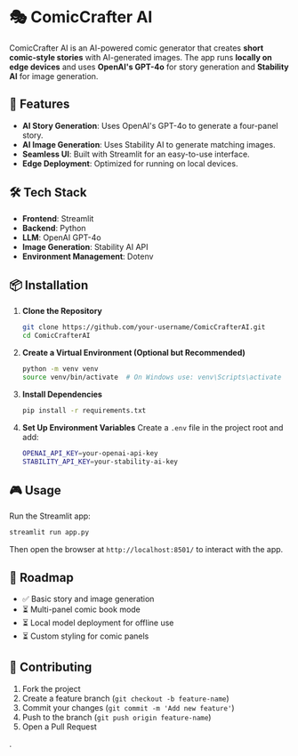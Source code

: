 # 🎭 ComicCrafter AI

ComicCrafter AI is an AI-powered comic generator that creates **short comic-style stories** with AI-generated images. The app runs **locally on edge devices** and uses **OpenAI's GPT-4o** for story generation and **Stability AI** for image generation.

## 🚀 Features

- **AI Story Generation**: Uses OpenAI's GPT-4o to generate a four-panel story.
- **AI Image Generation**: Uses Stability AI to generate matching images.
- **Seamless UI**: Built with Streamlit for an easy-to-use interface.
- **Edge Deployment**: Optimized for running on local devices.

## 🛠️ Tech Stack

- **Frontend**: Streamlit
- **Backend**: Python
- **LLM**: OpenAI GPT-4o
- **Image Generation**: Stability AI API
- **Environment Management**: Dotenv

## 📦 Installation

1. **Clone the Repository**

   ```sh
   git clone https://github.com/your-username/ComicCrafterAI.git
   cd ComicCrafterAI
   ```

2. **Create a Virtual Environment (Optional but Recommended)**

   ```sh
   python -m venv venv
   source venv/bin/activate  # On Windows use: venv\Scripts\activate
   ```

3. **Install Dependencies**

   ```sh
   pip install -r requirements.txt
   ```

4. **Set Up Environment Variables**
   Create a `.env` file in the project root and add:

   ```sh
   OPENAI_API_KEY=your-openai-api-key
   STABILITY_API_KEY=your-stability-ai-key
   ```

## 🎮 Usage

Run the Streamlit app:

```sh
streamlit run app.py
```

Then open the browser at `http://localhost:8501/` to interact with the app.

## 📝 Roadmap

- ✅ Basic story and image generation
- ⏳ Multi-panel comic book mode
- ⏳ Local model deployment for offline use
- ⏳ Custom styling for comic panels

## 🤝 Contributing

1. Fork the project
2. Create a feature branch (`git checkout -b feature-name`)
3. Commit your changes (`git commit -m 'Add new feature'`)
4. Push to the branch (`git push origin feature-name`)
5. Open a Pull Request

.

